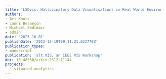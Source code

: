 ```yaml
---
title: 'LSDvis: Hallucinatory Data Visualisations in Real World Environments'
authors:
- Ari Kouts
- Lonni Besançon
- Michael Sedlmair
- admin
date: '2023-10-01'
publishDate: '2023-12-19T09:11:31.622770Z'
publication_types:
- manuscript
publication: 'alt.VIS, an IEEE VIS Workshop'
doi: 10.48550/arXiv.2312.11144
projects:
  - situated-analytics
---
```

